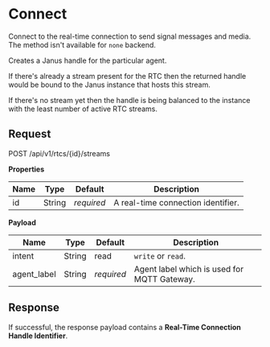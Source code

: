 # Connect

Connect to the real-time connection to send signal messages and media.
The method isn't available for `none` backend.

Creates a Janus handle for the particular agent.

If there's already a stream present for the RTC then the returned handle would be bound to the
Janus instance that hosts this stream.

If there's no stream yet then the handle is being balanced to the instance with the least number
of active RTC streams.



## Request

POST /api/v1/rtcs/{id}/streams

**Properties**

Name   | Type   | Default    | Description
------ | ------ | ---------- | ------------------
id     | String | _required_ | A real-time connection identifier.

**Payload**

Name        | Type   | Default    | Description
----------- | ------ | ---------- | ------------------
intent      | String | read       | `write` or `read`.
agent_label | String | _required_ | Agent label which is used for MQTT Gateway.



## Response

If successful, the response payload contains a **Real-Time Connection Handle Identifier**.
